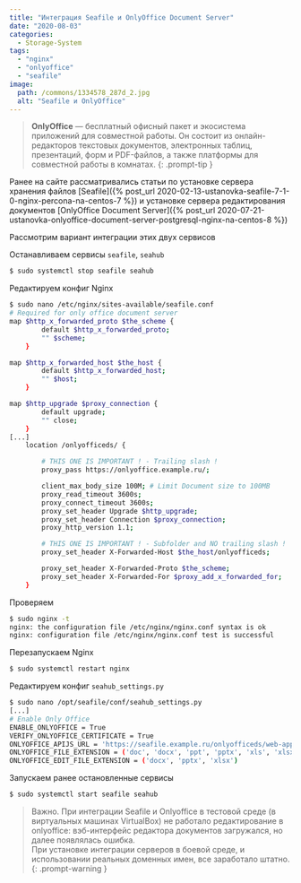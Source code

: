 ```yaml
---
title: "Интеграция Seafile и OnlyOffice Document Server"
date: "2020-08-03"
categories: 
  - Storage-System
tags: 
  - "nginx"
  - "onlyoffice"
  - "seafile"
image:
  path: /commons/1334578_287d_2.jpg
  alt: "Seafile и OnlyOffice"
---
```


> **OnlyOffice** —  бесплатный офисный пакет и экосистема приложений для совместной работы. Он состоит из онлайн-редакторов текстовых документов, электронных таблиц, презентаций, форм и PDF-файлов, а также платформы для совместной работы в комнатах.
{: .prompt-tip }

Ранее на сайте рассматривались статьи по установке сервера хранения файлов [Seafile]({% post_url 2020-02-13-ustanovka-seafile-7-1-0-nginx-percona-na-centos-7 %}) и установке сервера редактирования документов [OnlyOffice Document Server]({% post_url 2020-07-21-ustanovka-onlyoffice-document-server-postgresql-nginx-na-centos-8 %})

Рассмотрим вариант интеграции этих двух сервисов

Останавливаем сервисы `seafile`, `seahub`

```sh
$ sudo systemctl stop seafile seahub
```

Редактируем конфиг Nginx

```sh
$ sudo nano /etc/nginx/sites-available/seafile.conf
# Required for only office document server
map $http_x_forwarded_proto $the_scheme {
        default $http_x_forwarded_proto;
        "" $scheme;
    }

map $http_x_forwarded_host $the_host {
        default $http_x_forwarded_host;
        "" $host;
    }

map $http_upgrade $proxy_connection {
        default upgrade;
        "" close;
    }
[...]
    location /onlyofficeds/ {

        # THIS ONE IS IMPORTANT ! - Trailing slash !
        proxy_pass https://onlyoffice.example.ru/;

        client_max_body_size 100M; # Limit Document size to 100MB
        proxy_read_timeout 3600s;
        proxy_connect_timeout 3600s;
        proxy_set_header Upgrade $http_upgrade;
        proxy_set_header Connection $proxy_connection;
        proxy_http_version 1.1;

        # THIS ONE IS IMPORTANT ! - Subfolder and NO trailing slash !
        proxy_set_header X-Forwarded-Host $the_host/onlyofficeds;

        proxy_set_header X-Forwarded-Proto $the_scheme;
        proxy_set_header X-Forwarded-For $proxy_add_x_forwarded_for;
    }
```

Проверяем

```sh
$ sudo nginx -t
nginx: the configuration file /etc/nginx/nginx.conf syntax is ok
nginx: configuration file /etc/nginx/nginx.conf test is successful
```

Перезапускаем Nginx

```sh
$ sudo systemctl restart nginx
```

Редактируем конфиг `seahub_settings.py`

```sh
$ sudo nano /opt/seafile/conf/seahub_settings.py
[...]
# Enable Only Office
ENABLE_ONLYOFFICE = True
VERIFY_ONLYOFFICE_CERTIFICATE = True
ONLYOFFICE_APIJS_URL = 'https://seafile.example.ru/onlyofficeds/web-apps/apps/api/documents/api.js'
ONLYOFFICE_FILE_EXTENSION = ('doc', 'docx', 'ppt', 'pptx', 'xls', 'xlsx', 'odt', 'fodt', 'odp', 'fodp', 'ods', 'fods')
ONLYOFFICE_EDIT_FILE_EXTENSION = ('docx', 'pptx', 'xlsx')
```

Запускаем ранее остановленные сервисы

```sh
$ sudo systemctl start seafile seahub
```

> Важно. При интеграции Seafile и Onlyoffice в тестовой среде (в виртуальных машинах VirtualBox) не работало редактирование в onlyoffice: вэб-интерфейс редактора документов загружался, но далее появлялась ошибка.  
> При установке интеграции серверов в боевой среде, и использовании реальных доменных имен, все заработало штатно.
{: .prompt-warning }
